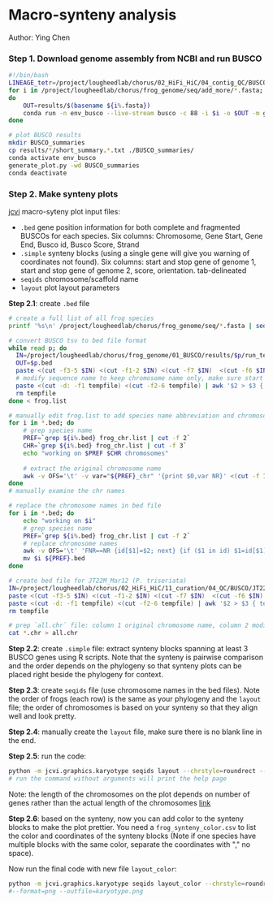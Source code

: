 # Macro-synteny analysis
Author: Ying Chen</br>

### Step 1. Download genome assembly from NCBI and run BUSCO

```bash
#!/bin/bash
LINEAGE_tetr=/project/lougheedlab/chorus/02_HiFi_HiC/04_contig_QC/BUSCO/busco_downloads/lineages/tetrapoda_odb10
for i in /project/lougheedlab/chorus/frog_genome/seq/add_more/*.fasta;
do
    OUT=results/$(basename ${i%.fasta})
    conda run -n env_busco --live-stream busco -c 88 -i $i -o $OUT -m genome -l $LINEAGE_tetr
done

# plot BUSCO results
mkdir BUSCO_summaries
cp results/*/short_summary.*.txt ./BUSCO_summaries/
conda activate env_busco
generate_plot.py -wd BUSCO_summaries
conda deactivate
```


### Step 2. Make synteny plots

[jcvi](https://github.com/tanghaibao/jcvi) macro-syteny plot input files:</br>
- `.bed` gene position information for both complete and fragmented BUSCOs for each species. Six columns: Chromosome, Gene Start, Gene End, Busco id, Busco Score, Strand</br>
- `.simple` synteny blocks (using a single gene will give you warning of coordinates not found). Six columns: start and stop gene of genome 1, start and stop gene of genome 2, score, orientation. tab-delineated</br>
- `seqids` chromosome/scaffold name<br>
- `layout` plot layout parameters

**Step 2.1**: create `.bed` file
```bash
# create a full list of all frog species
printf '%s\n' /project/lougheedlab/chorus/frog_genome/seq/*.fasta | sed 's!.*/!!' | sed 's/.fasta//g' > frog.list

# convert BUSCO tsv to bed file format
while read p; do
  IN=/project/lougheedlab/chorus/frog_genome/01_BUSCO/results/$p/run_tetrapoda_odb10/full_table.tsv
  OUT=$p.bed
  paste <(cut -f3-5 $IN) <(cut -f1-2 $IN) <(cut -f7 $IN)  <(cut -f6 $IN) | grep -e 'Complete' -e 'Fragmented' | cut -f1-4,6-7 | sort -k1,1 -k2,2n > tempfile
  # modify sequence name to keep chromosome name only, make sure start position is smaller than end position
  paste <(cut -d: -f1 tempfile) <(cut -f2-6 tempfile) | awk '$2 > $3 { temp = $3; $3 = $2; $2 = temp } 1' OFS='\t' > $OUT
  rm tempfile
done < frog.list

# manually edit frog.list to add species name abbreviation and chromosome number
for i in *.bed; do 
    # grep species name
    PREF=`grep ${i%.bed} frog_chr.list | cut -f 2`
    CHR=`grep ${i%.bed} frog_chr.list | cut -f 3`
    echo "working on $PREF $CHR chromosomes"
    
    # extract the original chromosome name
    awk -v OFS='\t' -v var="${PREF}_chr" '{print $0,var NR}' <(cut -f 1 $i | sort | uniq | head -n $CHR) > ${PREF}.chr
done
# manually examine the chr names

# replace the chromosome names in bed file
for i in *.bed; do
    echo "working on $i"
    # grep species name
    PREF=`grep ${i%.bed} frog_chr.list | cut -f 2`
    # replace chromosome names
    awk -v OFS='\t' 'FNR==NR {id[$1]=$2; next} {if ($1 in id) $1=id[$1];print}' ${PREF}.chr $i > t; mv t $i
    mv $i ${PREF}.bed
done

# create bed file for JT22M_Mar12 (P. triseriata)
IN=/project/lougheedlab/chorus/02_HiFi_HiC/11_curation/04_QC/BUSCO/JT22M_Mar12/run_tetrapoda_odb10/full_table.tsv
paste <(cut -f3-5 $IN) <(cut -f1-2 $IN) <(cut -f7 $IN)  <(cut -f6 $IN) | grep -e 'Complete' -e 'Fragmented' | cut -f1-4,6-7 | sort -k1,1 -k2,2n > tempfile
paste <(cut -d: -f1 tempfile) <(cut -f2-6 tempfile) | awk '$2 > $3 { temp = $3; $3 = $2; $2 = temp } 1' OFS='\t' > JT22M_Mar12.bed
rm tempfile

# prep `all.chr` file: column 1 original chromosome name, column 2 modified chromosome name, manually add P. triseriata
cat *.chr > all.chr
```

**Step 2.2**: create `.simple` file: extract synteny blocks spanning at least 3 BUSCO genes using R scripts. Note that the synteny is pairwise comparison and the order depends on the phylogeny so that synteny plots can be placed right beside the phylogeny for context. 

**Step 2.3**: create `seqids` file (use chromosome names in the bed files). Note the order of frogs (each row) is the same as your phylogeny and the `layout` file; the order of chromosomes is based on your synteny so that they align well and look pretty.

**Step 2.4**: manually create the `layout` file, make sure there is no blank line in the end. <br>

**Step 2.5**: run the code:
```bash
python -m jcvi.graphics.karyotype seqids layout --chrstyle=roundrect --nocircles
# run the command without arguments will print the help page
```
Note: the length of the chromosomes on the plot depends on number of genes rather than the actual length of the chromosomes [link](https://github.com/tanghaibao/jcvi/issues/427)

**Step 2.6**: based on the synteny, now you can add color to the synteny blocks to make the plot prettier. You need a `frog_synteny_color.csv` to list the color and coordinates of the synteny blocks (Note if one species have multiple blocks with the same color, separate the coordinates with "," no space).  

Now run the final code with new file `layout_color`:
```bash
python -m jcvi.graphics.karyotype seqids layout_color --chrstyle=roundrect --nocircles 
#--format=png --outfile=karyotype.png
```

